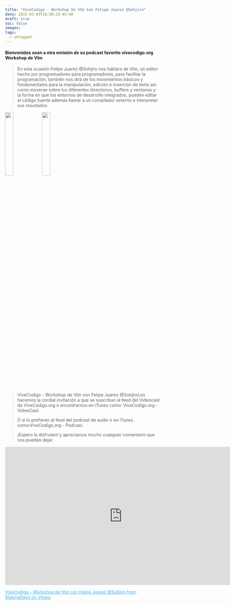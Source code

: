 ```yaml
---
title: "ViveCodigo - Workshop De VIm Con Felipe Juarez @Sohjiro"
date: 2015-03-03T16:58:23-05:00
draft: true
toc: false
images:
tags:
  - untagged
---
```


<h4>Bienvenidos sean a otra emisión de su podcast favorito vivecodigo.org Workshop de VIm</h4>

>En esta ocasión Felipe Juarez @Sohjiro nos hablara de VIm, un editor hecho por programadores para programadores,  para facilitar la programación, también nos dirá de los movimientos básicos y fundamentales para la manipulación, edición e inserción de texto así como moverse sobre los diferentes directorios, buffers y ventanas y la forma en que los entornos de desarrollo integrados, pueden editar el código fuente además llamar a un compilador externo e interpretar sus resultados.

<img src="http://vivecodigo.org/images/uno.jpg" style="width: 23%;"></img>
<img src="http://vivecodigo.org/images/dos.jpg" style="width: 23%;"></img>

>ViveCodigo - Workshop de VIm con Felipe Juarez @SohjiroLes hacemos la cordial invitación a que se suscriban al feed del Videocast de ViveCodigo.org o encontrarnos en iTunes como: ViveCodigo.org - VideoCast.

>O si lo prefieren al feed del podcast de audio o en iTunes como:ViveCodigo.org - Podcast.

>¡Espero lo disfruten! y apreciamos mucho cualquier comentario que nos puedan dejar.

<iframe src="https://player.vimeo.com/video/121086353?h=e2adc62963" width="760" height="450" frameborder="0"></iframe>

<a style="color: #3eb0ef;" href="https://vimeo.com/121086353" target="_blank">ViveCodigo - Workshop de VIm con Felipe Juarez @Sohjiro from MakingDevs on Vimeo </a>
